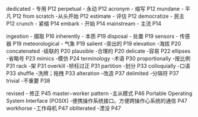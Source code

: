 dedicated - 专用 P12
perpetual - 永动 P12
acronym   - 缩写 P12
mundane   - 平凡 P12
from scratch -从头开始 P12
estimate - 评估 P12
democratize  - 民主 P12
crunch - 紧缩 P14
embark - 开始 P14
mainstream - 主流 P14


ingestion - 摄取 P16
inherently - 本质 P19
disposal - 处置 P19
sensors  - 传感器 P19
meteorological  - 气象 P19
salient -突出的 P19
elevation -海拔 P20
concatenated -级联的 P20
plausible -合理的 P20
delicate -容易 P22
ellipses -省略号 P23
mimics -模仿 P24
terminology -术语 P30
proportionally -按比例 P31
rack -架 P31
overkill -矫枉过正 P31
partition -划分  P33
colloquially -口语  P33
shuffle -洗牌；拖拽  P33
alteration -改造 P37
delimited  -分隔符  P37
trivial  -不重要  P38

revised - 修正 P45
master−worker  pattern  -主从模式 P46
Portable Operating System Interface (POSIX) -便携操作系统接口。方便跨操作心系统的通信 P47
workhorse -工作母机 P47
obliterated  -湮没 P47































